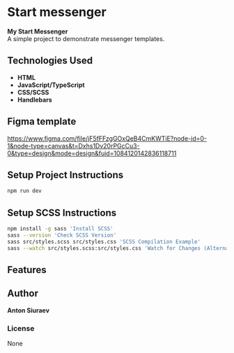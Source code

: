# Start messenger

**My Start Messenger**  
A simple project to demonstrate messenger templates.

## Technologies Used
- **HTML**
- **JavaScript/TypeScript**
- **CSS/SCSS**
- **Handlebars**

## Figma template
https://www.figma.com/file/jF5fFFzgGOxQeB4CmKWTiE?node-id=0-1&node-type=canvas&t=Dxhs1Dv20rPGcCu3-0&type=design&mode=design&fuid=1084120142836118711

## Setup Project Instructions

```bash
npm run dev
```

## Setup SCSS Instructions

```bash
npm install -g sass 'Install SCSS'
sass --version 'Check SCSS Version'
sass src/styles.scss src/styles.css 'SCSS Compilation Example'
sass --watch src/styles.scss:src/styles.css 'Watch for Changes (Alternative Compilation)'
```

## Features


## Author
**Anton Siuraev**

### License
None
